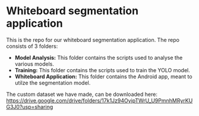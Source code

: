 # Whiteboard segmentation application
This is the repo for our whiteboard segmentation application. The repo consists of 3 folders:
* **Model Analysis:** This folder contains the scripts used to analyse the various models.
* **Training:** This folder contains the scripts used to train the YOLO model.
* **Whiteboard Application:** This folder contains the Android app, meant to utilze the segmentation model.

The custom dataset we have made, can be downloaded here: https://drive.google.com/drive/folders/17k1Jz94OyipTWrU_U9PmnhMRyrKUG3J0?usp=sharing
